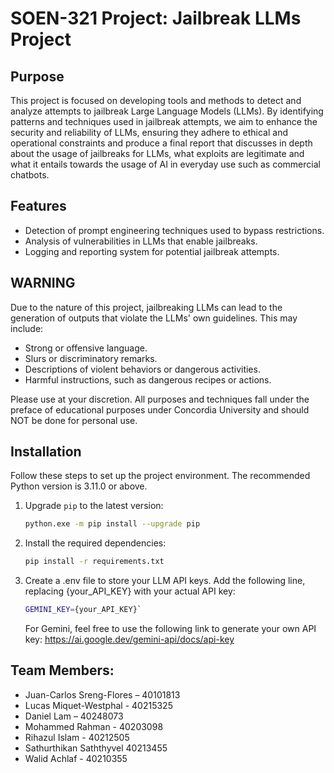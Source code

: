 # SOEN-321 Project: Jailbreak LLMs Project

## Purpose  
This project is focused on developing tools and methods to detect and analyze attempts to jailbreak Large Language Models (LLMs). By identifying patterns and techniques used in jailbreak attempts, we aim to enhance the security and reliability of LLMs, ensuring they adhere to ethical and operational constraints and produce a final report that discusses in depth about the usage of jailbreaks for LLMs, what exploits are legitimate and what it entails towards the usage of AI in everyday use such as commercial chatbots.

## Features  
- Detection of prompt engineering techniques used to bypass restrictions.  
- Analysis of vulnerabilities in LLMs that enable jailbreaks.  
- Logging and reporting system for potential jailbreak attempts.  

## WARNING  
Due to the nature of this project, jailbreaking LLMs can lead to the generation of outputs that violate the LLMs' own guidelines. This may include:  
- Strong or offensive language.  
- Slurs or discriminatory remarks.  
- Descriptions of violent behaviors or dangerous activities.  
- Harmful instructions, such as dangerous recipes or actions.

Please use at your discretion. All purposes and techniques fall under the preface of educational purposes under Concordia University and should NOT be done for personal use.

## Installation  
Follow these steps to set up the project environment. The recommended Python version is 3.11.0 or above.

1. Upgrade `pip` to the latest version:  
   ```bash
   python.exe -m pip install --upgrade pip
   ```
2. Install the required dependencies:
    ```bash
    pip install -r requirements.txt
    ```
3. Create a .env file to store your LLM API keys. Add the following line, replacing {your_API_KEY} with your actual API key:
    ```bash
    GEMINI_KEY={your_API_KEY}`
    ```

    For Gemini, feel free to use the following link to generate your own API key: https://ai.google.dev/gemini-api/docs/api-key

## Team Members:

- Juan-Carlos Sreng-Flores – 40101813
- Lucas Miquet-Westphal - 40215325
- Daniel Lam – 40248073
- Mohammed Rahman - 40203098
- Rihazul Islam - 40212505
- Sathurthikan Saththyvel 40213455
- Walid Achlaf - 40210355



